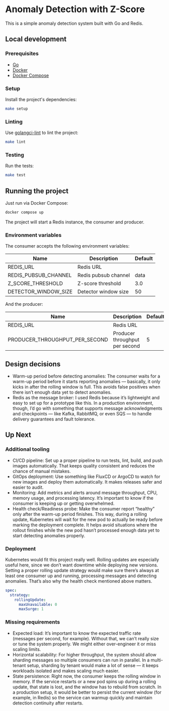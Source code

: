 # Anomaly Detection with Z-Score

This is a simple anomaly detection system built with Go and Redis.

## Local development

### Prerequisites

- [Go](https://go.dev/)
- [Docker](https://www.docker.com/)
- [Docker Compose](https://docs.docker.com/compose/)

### Setup

Install the project's dependencies:

```bash
make setup
```

### Linting

Use [golangci-lint](https://golangci-lint.run/) to lint the project:

```bash
make lint
```

### Testing

Run the tests:

```bash
make test
```

## Running the project

Just run via Docker Compose:

```bash
docker compose up
```

The project will start a Redis instance, the consumer and producer.

### Environment variables

The consumer accepts the following environment variables:

| Name | Description | Default |
| --- | --- | --- |
| REDIS_URL | Redis URL | |
| REDIS_PUBSUB_CHANNEL | Redis pubsub channel | data |
| Z_SCORE_THRESHOLD | Z-score threshold | 3.0 |
| DETECTOR_WINDOW_SIZE | Detector window size | 50 |


And the producer:

| Name | Description | Default |
| --- | --- | --- |
| REDIS_URL | Redis URL | |
| PRODUCER_THROUGHPUT_PER_SECOND | Producer throughput per second | 5 |

## Design decisions

- Warm-up period before detecting anomalies: The consumer waits for a warm-up period before it starts reporting anomalies — basically, it only kicks in after the rolling window is full. This avoids false positives when there isn’t enough data yet to detect anomalies.
- Redis as the message broker: I used Redis because it’s lightweight and easy to set up for a prototype like this. In a production environment, though, I’d go with something that supports message acknowledgments and checkpoints — like Kafka, RabbitMQ, or even SQS — to handle delivery guarantees and fault tolerance.

## Up Next

### Additional tooling

- CI/CD pipeline: Set up a proper pipeline to run tests, lint, build, and push images automatically. That keeps quality consistent and reduces the chance of manual mistakes.
- GitOps deployment: Use something like FluxCD or ArgoCD to watch for new images and deploy them automatically. It makes releases safer and easier to audit.
- Monitoring: Add metrics and alerts around message throughput, CPU, memory usage, and processing latency. It’s important to know if the consumer is keeping up or getting overwhelmed.
- Health check/Readiness probe: Make the consumer report “healthy” only after the warm-up period finishes. This way, during a rolling update, Kubernetes will wait for the new pod to actually be ready before marking the deployment complete. It helps avoid situations where the rollout finishes while the new pod hasn’t processed enough data yet to start detecting anomalies properly.

### Deployment

Kubernetes would fit this project really well. Rolling updates are especially useful here, since we don’t want downtime while deploying new versions. Setting a proper rolling update strategy would make sure there’s always at least one consumer up and running, processing messages and detecting anomalies. That’s also why the health check mentioned above matters.

```yaml
spec:
  strategy:
    rollingUpdate:
      maxUnavailable: 0
      maxSurge: 1
```

### Missing requirements

- Expected load: It’s important to know the expected traffic rate (messages per second, for example). Without that, we can’t really size or tune the system properly. We might either over-engineer it or miss scaling limits.
- Horizontal scalability: For higher throughput, the system should allow sharding messages so multiple consumers can run in parallel. In a multi-tenant setup, sharding by tenant would make a lot of sense — it keeps workloads isolated and makes scaling much easier.
- State persistence: Right now, the consumer keeps the rolling window in memory. If the service restarts or a new pod spins up during a rolling update, that state is lost, and the window has to rebuild from scratch. In a production setup, it would be better to persist the current window (for example, in Redis) so the service can warmup quickly and maintain detection continuity after restarts.
